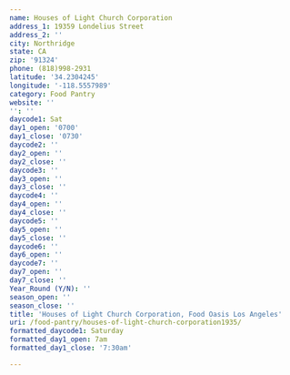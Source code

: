 ```yaml
---
name: Houses of Light Church Corporation
address_1: 19359 Londelius Street
address_2: ''
city: Northridge
state: CA
zip: '91324'
phone: (818)998-2931
latitude: '34.2304245'
longitude: '-118.5557989'
category: Food Pantry
website: ''
'': ''
daycode1: Sat
day1_open: '0700'
day1_close: '0730'
daycode2: ''
day2_open: ''
day2_close: ''
daycode3: ''
day3_open: ''
day3_close: ''
daycode4: ''
day4_open: ''
day4_close: ''
daycode5: ''
day5_open: ''
day5_close: ''
daycode6: ''
day6_open: ''
daycode7: ''
day7_open: ''
day7_close: ''
Year_Round (Y/N): ''
season_open: ''
season_close: ''
title: 'Houses of Light Church Corporation, Food Oasis Los Angeles'
uri: /food-pantry/houses-of-light-church-corporation1935/
formatted_daycode1: Saturday
formatted_day1_open: 7am
formatted_day1_close: '7:30am'

---
```

